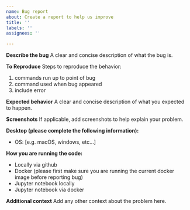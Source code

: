 ```yaml
---
name: Bug report
about: Create a report to help us improve
title: ''
labels: ''
assignees: ''

---
```


**Describe the bug**
A clear and concise description of what the bug is.

**To Reproduce**
Steps to reproduce the behavior:
1. commands run up to point of bug
2. command used when bug appeared
3. include error

**Expected behavior**
A clear and concise description of what you expected to happen.

**Screenshots**
If applicable, add screenshots to help explain your problem.

**Desktop (please complete the following information):**
 - OS: [e.g. macOS, windows, etc...]

**How you are running the code:**
 - Locally via github
 - Docker (please first make sure you are running the current docker image before reporting bug)
 - Jupyter notebook locally
 - Jupyter notebook via docker

**Additional context**
Add any other context about the problem here.
